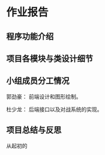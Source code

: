 # 作业报告

## 程序功能介绍



## 项目各模块与类设计细节



## 小组成员分工情况

郭劲豪： 前端设计和图形绘制。

杜少龙： 后端接口以及对战系统的实现。

## 项目总结与反思

从起初的